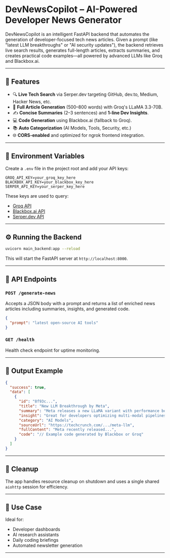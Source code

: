 # DevNewsCopilot – AI-Powered Developer News Generator

DevNewsCopilot is an intelligent FastAPI backend that automates the generation of developer-focused tech news articles. Given a prompt (like "latest LLM breakthroughs" or "AI security updates"), the backend retrieves live search results, generates full-length articles, extracts summaries, and creates practical code examples—all powered by advanced LLMs like Groq and Blackbox.ai.

---

## 🚀 Features

- 🔍 **Live Tech Search** via Serper.dev targeting GitHub, dev.to, Medium, Hacker News, etc.
- 🧠 **Full Article Generation** (500–800 words) with Groq's LLaMA 3.3-70B.
- ✍️ **Concise Summaries** (2–3 sentences) and **1-line Dev Insights**.
- 💻 **Code Generation** using Blackbox.ai (fallback to Groq).
- 📚 **Auto Categorization** (AI Models, Tools, Security, etc.)
- 🌐 **CORS-enabled** and optimized for ngrok frontend integration.

---

## 🔐 Environment Variables

Create a `.env` file in the project root and add your API keys:

```env
GROQ_API_KEY=your_groq_key_here
BLACKBOX_API_KEY=your_blackbox_key_here
SERPER_API_KEY=your_serper_key_here
```

These keys are used to query:

* [Groq API](https://groq.com/)
* [Blackbox.ai API](https://www.blackbox.ai/)
* [Serper.dev API](https://serper.dev/)

---

## ⚙️ Running the Backend

```bash
uvicorn main_backend:app --reload
```

This will start the FastAPI server at `http://localhost:8000`.

---

## 📡 API Endpoints

### `POST /generate-news`

Accepts a JSON body with a prompt and returns a list of enriched news articles including summaries, insights, and generated code.

```json
{
  "prompt": "latest open-source AI tools"
}
```

### `GET /health`

Health check endpoint for uptime monitoring.

---

## 📁 Output Example

```json
{
  "success": true,
  "data": [
    {
      "id": "8f93c...",
      "title": "New LLM Breakthrough by Meta",
      "summary": "Meta releases a new LLaMA variant with performance boosts.",
      "insight": "Great for developers optimizing multi-modal pipelines.",
      "category": "AI Models",
      "sourceUrl": "https://techcrunch.com/.../meta-llm",
      "fullContent": "Meta recently released...",
      "code": "// Example code generated by Blackbox or Groq"
    }
  ]
}
```

---

## 🧼 Cleanup

The app handles resource cleanup on shutdown and uses a single shared `aiohttp` session for efficiency.

---

## 🧠 Use Case

Ideal for:

* Developer dashboards
* AI research assistants
* Daily coding briefings
* Automated newsletter generation

---


